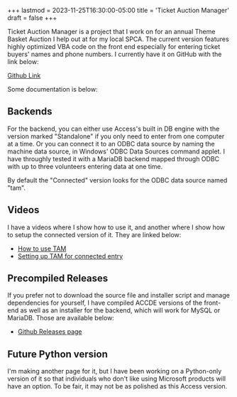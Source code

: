 +++
lastmod = 2023-11-25T16:30:00-05:00
title = 'Ticket Auction Manager'
draft = false
+++

Ticket Auction Manager is a project that I work on for an annual Theme Basket Auction I help out at for my local SPCA. The current version features highly optimized VBA code on the front end especially for entering ticket buyers' names and phone numbers. I currently have it on GitHub with the link below:

[Github Link](https://www.github.com/dbob16/ticket-auction-manager/)

Some documentation is below:

## Backends

For the backend, you can either use Access's built in DB engine with the version marked "Standalone" if you only need to enter from one computer at a time. Or you can connect it to an ODBC data source by naming the machine data source, in Windows' ODBC Data Sources command applet. I have throughly tested it with a MariaDB backend mapped through ODBC with up to three volunteers entering data at one time. 

By default the "Connected" version looks for the ODBC data source named "tam".

## Videos

I have a videos where I show how to use it, and another where I show how to setup the connected version of it. They are linked below:

* [How to use TAM](https://odysee.com/@Dilan:c/Ticket-Auction-Manager---How-to-use:3)
* [Setting up TAM for connected entry](https://odysee.com/@Dilan:c/Ticket-Auction-Manager---How-to-setup-Connected-version:3)

## Precompiled Releases

If you prefer not to download the source file and installer script and manage dependencies for yourself, I have compiled ACCDE versions of the front-end as well as an installer for the backend, which will work for MySQL or MariaDB. Those are available below:

* [Github Releases page](https://github.com/dbob16/ticket-auction-manager/releases)

## Future Python version

I'm making another page for it, but I have been working on a Python-only version of it so that individuals who don't like using Microsoft products will have an option. To be fair, it may not be as polished as this Access version.